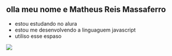 ## olla meu nome e Matheus Reis Massaferro

 - estou estudando no alura
 - estou me desenvolvendo a linguaguem javascript
 - utiliso esse espaso



![](https://media1.tenor.com/m/hyjA7k9wrM4AAAAd/sam-sulek-sam-sulek-gif.gif)


